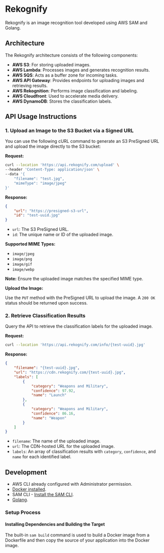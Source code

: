 # Rekognify

Rekognify is an image recognition tool developed using AWS SAM and Golang.

## Architecture

The Rekognify architecture consists of the following components:

- **AWS S3**: For storing uploaded images.
- **AWS Lambda**: Processes images and generates recognition results.
- **AWS SQS**: Acts as a buffer zone for incoming tasks.
- **AWS API Gateway**: Provides endpoints for uploading images and retrieving results.
- **AWS Rekognition**: Performs image classification and labeling.
- **AWS Cloudfront**: Used to accelerate media delivery.
- **AWS DynamoDB**: Stores the classification labels.

## API Usage Instructions

### 1. Upload an Image to the S3 Bucket via a Signed URL

You can use the following cURL command to generate an S3 PreSigned URL and upload the image directly to the S3 bucket:

**Request:**

```bash
curl --location 'https://api.rekognify.com/upload' \
--header 'Content-Type: application/json' \
--data '{
    "filename": "test.jpg",
    "mimeType": "image/jpeg"
}'
```

**Response:**

```json
{
    "url": "https://presigned-s3-url",
    "id": "test-uuid.jpg"
}
```

- `url`: The S3 PreSigned URL.
- `id`: The unique name or ID of the uploaded image.

**Supported MIME Types:**

- `image/jpeg`
- `image/png`
- `image/gif`
- `image/webp`

**Note:** Ensure the uploaded image matches the specified MIME type.

**Upload the Image:**

Use the `PUT` method with the PreSigned URL to upload the image. A `200 OK` status should be returned upon success.

### 2. Retrieve Classification Results

Query the API to retrieve the classification labels for the uploaded image.

**Request:**

```bash
curl --location 'https://api.rekognify.com/info/{test-uuid}.jpg'
```

**Response:**

```json
{
    "filename": "{test-uuid}.jpg",
    "url": "https://cdn.rekognify.com/{test-uuid}.jpg",
    "labels": [
        {
            "category": "Weapons and Military",
            "confidence": 97.92,
            "name": "Launch"
        },
        {
            "category": "Weapons and Military",
            "confidence": 86.16,
            "name": "Weapon"
        }
    ]
}
```

- `filename`: The name of the uploaded image.
- `url`: The CDN-hosted URL for the uploaded image.
- `labels`: An array of classification results with `category`, `confidence`, and `name` for each identified label.


## Development

* AWS CLI already configured with Administrator permission.
* [Docker installed](https://www.docker.com/community-edition).
* SAM CLI - [Install the SAM CLI](https://docs.aws.amazon.com/serverless-application-model/latest/developerguide/serverless-sam-cli-install.html).
* [Golang](https://golang.org).

### Setup Process

#### Installing Dependencies and Building the Target

The built-in `sam build` command is used to build a Docker image from a Dockerfile and then copy the source of your application into the Docker image.
